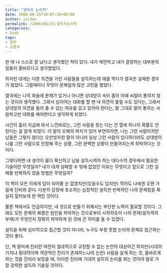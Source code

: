 ```yaml
---
title: "설득의 논리학"
date: 2008-08-25T10:07:39+09:00
author: jeidee
permalink: /2008/08/25/설득의논리학
categories:
- book
tags:
- 철학
- 김용규
---
```


 한 때 나 스스로 잘 났다고 생각했던 적이 있다. 내가 제안하고 내가 결정하는 대부분의 일들이 올바르다고 생각했었다.

 하지만 대게는 다른 의견을 가진 사람들을 설득하는데 애를 먹다가 결국은 실패한 경우가 많았다. 그럴때마다 무엇이 문제일까 많은 고민을 했었다.

 결국에는 나의 화술에 문제가 있거나 아니면 상대방이 속이 좁아 아예 씨알이 통하지 않는 것이라 생각했다. 그래서 심지어는 대화를 할 땐 내 의견이 틀릴 수도 있다는, 그래서 상대방의 의견을 들어 줄 수 있는 여유를 갖고 있어야 한다는, 말 그대로 말이 통하는 사람하고만 대화를 해야한다고 생각하게 되었다.

 시간이 흘러 지금에 와서 느낀바로는, 그런 사람을 찾는 다는 건 열에 하나의 확률도 안 된다는 걸 알게 되었다. 이 말이 오해의 여지가 있어 부연하자면, 나는 그런 사람이지만 남들은 그렇지 않다는 오만방자한 말이 아니라 실상 그런 사람이 있다하더라도 상대방이 나를 그런 사람으로 인정해 주는 상황, 그런 완벽한 상황이 만들어지는게 희박하다는 것이다.

 그렇다하면 내 생각이 옳다 확신하고 남을 설득시켜야 하는 대다수의 경우에서 필요한 기술이란 무엇일까? 내가 대게 실패할 수 밖에 없었던 이유는 무엇이고 앞으로 그런 실패블 반복하지 않을 방법은 무엇일까?

 이 책이 모든 이에게 답이 되어줄 순 없겠지만(있을수도 있지만) 적어도 나에겐 오랜 가뭄에 단비와 같다. 다분히 감정에 호소하는 심정적인 설득만 반복하던 나의 문제점을 확실히 짚어보게 한 책인 것이다.

 물론 책에서도 언급하지만, 내 것으로 만들기 위해서는 부단한 노력이 필요할 것이다. 그래도 모든 문제의 해결은 원인을 파악하는 것으로부터 시작하듯이 나의 문제(설득력의 부재)가 무엇인지 정확히 파악하게 된 것에 큰 의미를 둘 수 있겠다.

 설득을 위해 심리적으로 접근할 것이 아니라, 누구도 부정 못할 논리의 문제로 접근하는 것이 좋다.

 단, 책 말미에 진리란 여전히 절대적으로 규정할 수 없는 논란의 대상이긴 하지만(시대의 가치냐 절대적이며 객관적인 진리가 존재하느냐의 논란) 사람을 살게 하는 것, 올바르게 하는 것을 진리라 보았을 때, 이러한 진리에 기대어 설득의 논리를 펴는 것이야 말로 가장 강력한 설득의 기술일 것이다.